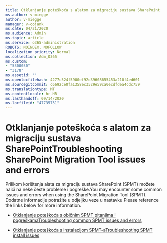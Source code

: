 ```yaml
---
title: Otklanjanje poteškoća s alatom za migraciju sustava SharePoint
ms.author: v-miegge
author: v-miegge
manager: v-cojank
ms.date: 04/21/2020
ms.audience: Admin
ms.topic: article
ms.service: o365-administration
ROBOTS: NOINDEX, NOFOLLOW
localization_priority: Normal
ms.collection: Adm_O365
ms.custom:
- "5300030"
- "3178"
ms.assetid: ''
ms.openlocfilehash: 4277c524f5900ef92d39608655453a210f4ed601
ms.sourcegitcommit: c6692ce0fa1358ec3529e59ca0ecdfdea4cdc759
ms.translationtype: MT
ms.contentlocale: hr-HR
ms.lasthandoff: 09/14/2020
ms.locfileid: "47735731"
---
```

# <a name="troubleshooting-sharepoint-migration-tool-issues-and-errors"></a><span data-ttu-id="75e0d-102">Otklanjanje poteškoća s alatom za migraciju sustava SharePoint</span><span class="sxs-lookup"><span data-stu-id="75e0d-102">Troubleshooting SharePoint Migration Tool issues and errors</span></span>

<span data-ttu-id="75e0d-103">Prilikom korištenja alata za migraciju sustava SharePoint (SPMT) možete naići na neke česte probleme i pogreške.</span><span class="sxs-lookup"><span data-stu-id="75e0d-103">You may encounter some common issues and errors when using the SharePoint Migration Tool (SPMT).</span></span> <span data-ttu-id="75e0d-104">Dodatne informacije potražite u odjeljku veze u nastavku.</span><span class="sxs-lookup"><span data-stu-id="75e0d-104">Please reference the links below for more information.</span></span>

- [<span data-ttu-id="75e0d-105">Otklanjanje poteškoća s običnim SPMT pitanjima i pogreškama</span><span class="sxs-lookup"><span data-stu-id="75e0d-105">Troubleshooting common SPMT issues and errors</span></span>](https://docs.microsoft.com/sharepointmigration/troubleshooting-common-spmt-issues)

- [<span data-ttu-id="75e0d-106">Otklanjanje poteškoća s instalacijom SPMT-a</span><span class="sxs-lookup"><span data-stu-id="75e0d-106">Troubleshooting SPMT install issues</span></span>](https://docs.microsoft.com/sharepointmigration/spmt-install-issues)
